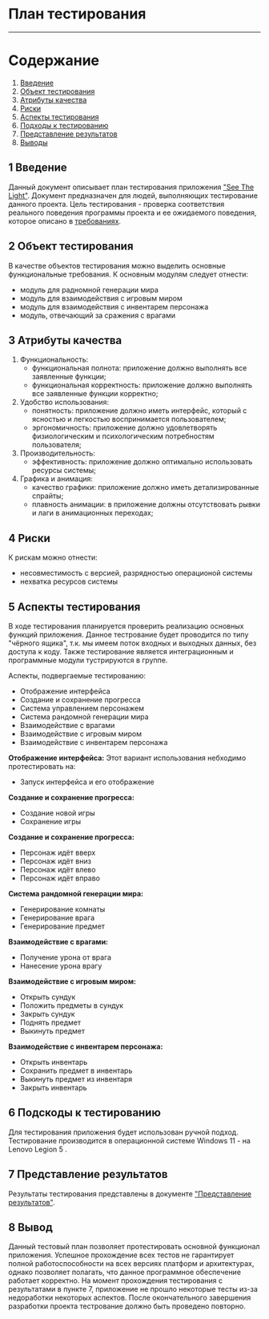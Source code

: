 # План тестирования
---

# Содержание
1. [Введение](#intro)  
2. [Объект тестирования](#object)  
3. [Атрибуты качества](#attributes)  
4. [Риски](#risks)  
5. [Аспекты тестирования](#aspects)  
6. [Подходы к тестированию](#approaches)  
7. [Представление результатов](#results)  
8. [Выводы](#conclusion)  

<a name="intro"/>

## 1 Введение
Данный документ описывает план тестирования приложения ["See The Light"](https://github.com/maxim265/See-the-Light/tree/main/SeeTheLight). Документ предназначен для людей, выполняющих тестирование данного проекта. Цель тестирования - проверка соответствия реального поведения программы проекта и ее ожидаемого поведения, которое описано в [требованиях](https://github.com/maxim265/See-the-Light/blob/main/documentaion/SRS.md).

<a name="object"/>

## 2 Объект тестирования
В качестве объектов тестирования можно выделить основные функциональные требования. К основным модулям следует отнести:
* модуль для радномной генерации мира
* модуль для взаимодействия с игровым миром
* модуль для взаимодействия с инвентарем персонажа
* модуль, отвечающий за сражения с врагами

<a name="attributes"/>

## 3 Атрибуты качества
1. Функциональность:
    * функциональная полнота: приложение должно выполнять все заявленные функции;
    * функциональная корректность: приложение должно выполнять все заявленные функции корректно;
2. Удобство использования:
    * понятность: приложение должно иметь интерфейс, который с ясностью и легкостью воспринимается пользователем;
    * эргономичность: приложение должно удовлетворять физиологическим и психологическим потребностям пользователя;
3. Производительность:
    * эффективность: приложение должно оптимально использовать ресурсы системы;
4. Графика и анимация:
    * качество графики: приложение должно иметь детализированные спрайты;
    * плавность анимации: в приложение  должны отсутствовать рывки и лаги в анимационных переходах;

<a name="risks"/>

## 4 Риски
К рискам можно отнести:
* несовместимость с версией, разрядностью операционой системы
* нехватка ресурсов системы

<a name="aspects"/>

## 5 Аспекты тестирования
В ходе тестирования планируется проверить реализацию основных функций приложения. Данное тестрование будет проводится по типу "чёрного ящика", т.к. мы имеем поток входных и выходных данных, без доступа к коду. Также тестирование является интеграционным и программные модули тустрируются в группе.

Аспекты, подвергаемые тестированию:
* Отображение интерфейса
* Создание и сохранение прогресса
* Система управлением персонажем
* Система рандомной генерации мира
* Взаимодействие с врагами
* Взаимодействие с игровым миром
* Взаимодействие с инвентарем персонажа

**Отображение интерфейса:**
Этот вариант использования небходимо протестировать на:    
* Запуск интерфейса и его отображение  

**Создание и сохранение прогресса:**
* Создание новой игры
* Сохранение игры 

**Создание и сохранение прогресса:**
* Персонаж идёт вверх
* Персонаж идёт вниз
* Персонаж идёт влево
* Персонаж идёт вправо

**Система рандомной генерации мира:**
* Генерирование комнаты
* Генерирование врага
* Генерирование предмет

**Взаимодействие с врагами:**
* Получение урона от врага
* Нанесение урона врагу

**Взаимодействие с игровым миром:**
* Открыть сундук
* Положить предметы в сундук
* Закрыть сундук
* Поднять предмет
* Выкинуть предмет

**Взаимодействие с инвентарем персонажа:**
* Открыть инвентарь
* Сохранить предмет в инвентарь
* Выкинуть предмет из инвентаря
* Закрыть инвентарь

<a name="approaches"/>

## 6 Подскоды к тестированию
Для тестирования приложения будет использован ручной подход. Тестирование производится в операционной системе Windows 11 - на Lenovo Legion 5 .

<a name="results"/>

## 7 Представление результатов
Результаты тестирования представлены в документе ["Представление результатов"](https://github.com/maxim265/See-the-Light/blob/main/Test%20results.md).

<a name="conclusion"/>

## 8 Вывод
Данный тестовый план позволяет протестировать основной функционал приложения. Успешное прохождение всех тестов не гарантирует полной работоспособности на всех версиях платформ и архитектурах, однако позволяет полагать, что данное программное обеспечение работает корректно. На момент прохождения тестирования с результатами в пункте 7, приложение не прошло некоторые тесты из-за недоработки некоторых аспектов. После окончательного завершения разработки проекта тестрование должно быть проведено повторно.
